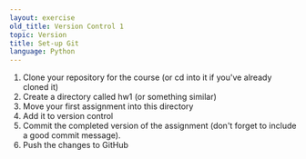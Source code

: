 ```yaml
---
layout: exercise
old_title: Version Control 1
topic: Version
title: Set-up Git
language: Python
---
```


1. Clone your repository for the course (or cd into it if you've already cloned
   it)
2. Create a directory called hw1 (or something similar)
3. Move your first assignment into this directory
4. Add it to version control
5. Commit the completed version of the assignment (don't forget to include a
   good commit message).
6. Push the changes to GitHub

